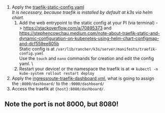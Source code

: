 1. Apply the [traefik-static-config.yaml](k3s/traefik-static-config.yaml) \
_It is necessary, because traefik is installed by default at k3s via helm chart._
   1. Add the web entrypoint to the static config at your PI (via terminal) -> https://stackoverflow.com/a/70895373 and https://stephencowchau.medium.com/note-about-traefik-static-and-dynamic-configuration-on-kubenetes-using-helm-chart-configmap-and-dcf559ee805b \
    Static config is at ```/var/lib/rancher/k3s/server/manifests/traefik-config.yaml``` \
    Use the ```touch``` and ```nano``` commands for creation and edit the config yaml. \
   2. Restart your device! or the namespace the traefik is at => ```kubectl -n kube-system rollout restart deploy```
2. Apply the [ingressroute-traefik-dashboard.yml](k3s/ingressroute-traefik-dashboard.yml), what is going to assign the ```:8000/dashboard/``` to the ```:9000/dashboard/```
3. Access the traefik at ```{host}:8080/dashboard/```.

## Note the port is not 8000, but 8080!

